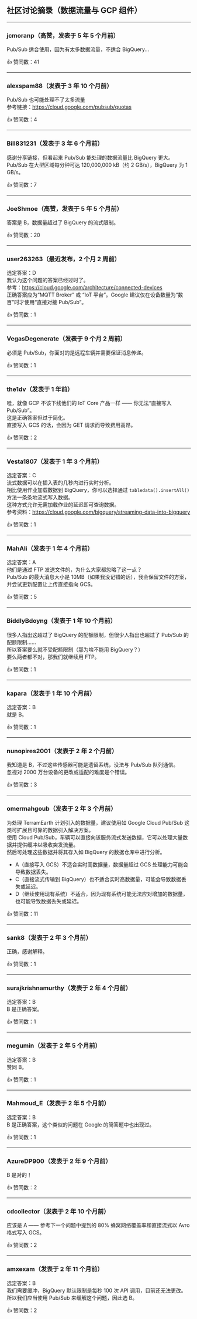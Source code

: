 ## 社区讨论摘录（数据流量与 GCP 组件）

---

### jcmoranp（高赞，发表于 5 年 5 个月前）
Pub/Sub 适合使用，因为有太多数据流量，不适合 BigQuery...

👍 赞同数：41

---

### alexspam88（发表于 3 年 10 个月前）
Pub/Sub 也可能处理不了太多流量  
参考链接：https://cloud.google.com/pubsub/quotas

👍 赞同数：4

---

### Bill831231（发表于 3 年 6 个月前）
感谢分享链接，但看起来 Pub/Sub 能处理的数据流量比 BigQuery 更大。  
Pub/Sub 在大型区域每分钟可达 120,000,000 kB（约 2 GB/s），BigQuery 为 1 GB/s。

👍 赞同数：7

---

### JoeShmoe（高赞，发表于 5 年 5 个月前）
答案是 B，数据量超过了 BigQuery 的流式限制。

👍 赞同数：20

---

### user263263（最近发布，2 个月 2 周前）
选定答案：D  
我认为这个问题的答案已经过时了。  
参考：https://cloud.google.com/architecture/connected-devices  
正确答案应为“MQTT Broker” 或 “IoT 平台”。Google 建议仅在设备数量为“数百”时才使用“直接对接 Pub/Sub”。

👍 赞同数：1

---

### VegasDegenerate（发表于 9 个月 2 周前）
必须是 Pub/Sub，你面对的是远程车辆并需要保证消息传递。

👍 赞同数：1

---

### the1dv（发表于 1 年前）
哇，就像 GCP 不该下线他们的 IoT Core 产品一样 —— 你无法“直接写入 Pub/Sub”。  
这是正确答案但过于简化。  
直接写入 GCS 的话，会因为 GET 请求而导致费用高昂。

👍 赞同数：2

---

### Vesta1807（发表于 1 年 3 个月前）
选定答案：C  
流式数据可以在插入表的几秒内进行实时分析。  
相比使用作业加载数据到 BigQuery，你可以选择通过 `tabledata().insertAll()` 方法一条条地流式写入数据。  
这种方式允许无需加载作业的延迟即可查询数据。  
参考资料：https://cloud.google.com/bigquery/streaming-data-into-bigquery

👍 赞同数：1

---

### MahAli（发表于 1 年 4 个月前）
选定答案：A  
他们是通过 FTP 发送文件的，为什么大家都忽略了这一点？  
Pub/Sub 的最大消息大小是 10MB（如果我没记错的话），我会保留文件的方案，并尝试更新配置让上传直接指向 GCS。

👍 赞同数：5

---

### BiddlyBdoyng（发表于 1 年 10 个月前）
很多人指出这超过了 BigQuery 的配额限制，但很少人指出也超过了 Pub/Sub 的配额限制......  
所以答案要么就不受配额限制（那为啥不能用 BigQuery？）  
要么两者都不对，那我们就继续用 FTP。

👍 赞同数：1

---

### kapara（发表于 1 年 10 个月前）
选定答案：B  
就是 B。

👍 赞同数：1

---

### nunopires2001（发表于 2 年 2 个月前）
我知道是 B，不过这些传感器可能是遗留系统，没法与 Pub/Sub 队列通信。  
忽视对 2000 万台设备的更改或适配的难度是个错误。

👍 赞同数：3

---

### omermahgoub（发表于 2 年 3 个月前）
为处理 TerramEarth 计划引入的数据量，建议使用如 Google Cloud Pub/Sub 这类可扩展且可靠的数据引入解决方案。  
使用 Cloud Pub/Sub，车辆可以直接向该服务流式发送数据，它可以处理大量数据并提供缓冲以吸收突发流量。  
然后可处理这些数据并将其存入如 BigQuery 的数据仓库中进行分析。

- A（直接写入 GCS）不适合实时高数据量，数据量超过 GCS 处理能力可能会导致数据丢失。
- C（直接流式传输到 BigQuery）也不适合实时高数据量，可能会导致数据丢失或延迟。
- D（继续使用现有系统）不适合，因为现有系统可能无法应对增加的数据量，也可能导致数据丢失或延迟。

👍 赞同数：11

---

### sank8（发表于 2 年 3 个月前）
正确，感谢解释。

👍 赞同数：1

---

### surajkrishnamurthy（发表于 2 年 4 个月前）
选定答案：B  
B 是正确答案。

👍 赞同数：1

---

### megumin（发表于 2 年 5 个月前）
选定答案：B  
赞同 B。

👍 赞同数：1

---

### Mahmoud_E（发表于 2 年 5 个月前）
选定答案：B  
B 是正确答案，这个类似的问题在 Google 的简答题中也出现过。

👍 赞同数：1

---

### AzureDP900（发表于 2 年 9 个月前）
B 是对的！

👍 赞同数：2

---

### cdcollector（发表于 2 年 10 个月前）
应该是 A —— 参考下一个问题中提到的 80% 蜂窝网络覆盖率和直接流式以 Avro 格式写入 GCS。

👍 赞同数：2

---

### amxexam（发表于 2 年 11 个月前）
选定答案：B  
我们需要缓冲，BigQuery 默认限制是每秒 100 次 API 调用，目前还无法更改。  
所以我们应当使用 Pub/Sub 来缓解这个问题，因此选 B。

👍 赞同数：2
